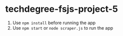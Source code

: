 # techdegree-fsjs-project-5
1. Use `npm install` before running the app
2. Use `npm start` or `node scraper.js` to run the app
